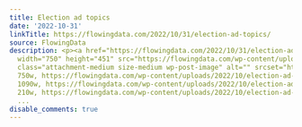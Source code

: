 ```yaml
---
title: Election ad topics
date: '2022-10-31'
linkTitle: https://flowingdata.com/2022/10/31/election-ad-topics/
source: FlowingData
description: <p><a href="https://flowingdata.com/2022/10/31/election-ad-topics/"><img
  width="750" height="451" src="https://flowingdata.com/wp-content/uploads/2022/10/election-ad-topics-750x451.png"
  class="attachment-medium size-medium wp-post-image" alt="" srcset="https://flowingdata.com/wp-content/uploads/2022/10/election-ad-topics-750x451.png
  750w, https://flowingdata.com/wp-content/uploads/2022/10/election-ad-topics-1090x655.png
  1090w, https://flowingdata.com/wp-content/uploads/2022/10/election-ad-topics-210x126.png
  210w, https://flowingdata.com/wp-content/uploads/2022/10/election-ad-topics-768x462.png
  ...
disable_comments: true
---
```

<p><a href="https://flowingdata.com/2022/10/31/election-ad-topics/"><img width="750" height="451" src="https://flowingdata.com/wp-content/uploads/2022/10/election-ad-topics-750x451.png" class="attachment-medium size-medium wp-post-image" alt="" srcset="https://flowingdata.com/wp-content/uploads/2022/10/election-ad-topics-750x451.png 750w, https://flowingdata.com/wp-content/uploads/2022/10/election-ad-topics-1090x655.png 1090w, https://flowingdata.com/wp-content/uploads/2022/10/election-ad-topics-210x126.png 210w, https://flowingdata.com/wp-content/uploads/2022/10/election-ad-topics-768x462.png ...